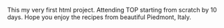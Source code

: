 This my very first html project. Attending TOP starting from scratch by 10 days. Hope you enjoy the recipes from beautiful Piedmont, Italy.